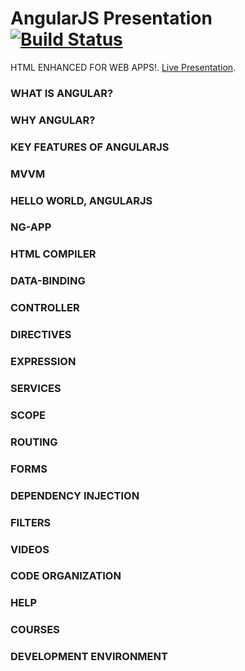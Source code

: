 # AngularJS Presentation [![Build Status](https://travis-ci.org/cminhho/AngularJS-Presentation.png?branch=master)](https://travis-ci.org/cminhho/AngularJS-Presentation)

HTML ENHANCED FOR WEB APPS!. [Live Presentation](http://cminhho.github.io/AngularJS-Presentation/#/).

### WHAT IS ANGULAR?
### WHY ANGULAR?
### KEY FEATURES OF ANGULARJS
### MVVM
### HELLO WORLD, ANGULARJS
### NG-APP
### HTML COMPILER
### DATA-BINDING
### CONTROLLER
### DIRECTIVES
### EXPRESSION
### SERVICES
### SCOPE
### ROUTING
### FORMS
### DEPENDENCY INJECTION
### FILTERS
### VIDEOS
### CODE ORGANIZATION
### HELP
### COURSES
### DEVELOPMENT ENVIRONMENT
